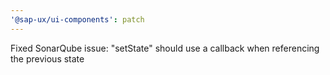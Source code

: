 ```yaml
---
'@sap-ux/ui-components': patch
---
```


Fixed SonarQube issue: "setState" should use a callback when referencing the previous state
